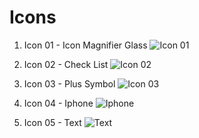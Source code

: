 
# Icons

1. Icon 01 - Icon Magnifier Glass
![Icon 01](/Projects/Icons-1-01.png)

1. Icon 02 - Check List
![Icon 02](/Projects\Icons-1-02.png)

1. Icon 03 - Plus Symbol
![Icon 03](/Projects\Icons-1-03.png)

1. Icon 04 - Iphone
![Iphone](/Projects\Icons-1-04.png)

1. Icon 05 - Text
![Text](/Projects\Icons-1-05.png)
